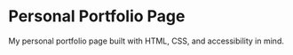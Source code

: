 # Personal Portfolio Page  
My personal portfolio page built with HTML, CSS, and accessibility in mind.
